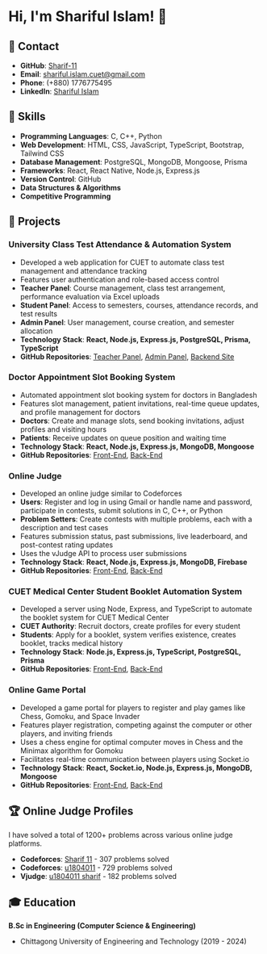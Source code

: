 # Hi, I'm Shariful Islam! 👋

## 📧 Contact
- **GitHub**: [Sharif-11](https://github.com/Sharif-11)
- **Email**: shariful.islam.cuet@gmail.com
- **Phone**: (+880) 1776775495
- **LinkedIn**: [Shariful Islam](https://linkedin.com/in/shariful-islam-7a8b37198)

## 💼 Skills
- **Programming Languages**: C, C++, Python
- **Web Development**: HTML, CSS, JavaScript, TypeScript, Bootstrap, Tailwind CSS
- **Database Management**: PostgreSQL, MongoDB, Mongoose, Prisma
- **Frameworks**: React, React Native, Node.js, Express.js
- **Version Control**: GitHub
- **Data Structures & Algorithms**
- **Competitive Programming**

## 🚀 Projects

### University Class Test Attendance & Automation System
- Developed a web application for CUET to automate class test management and attendance tracking
- Features user authentication and role-based access control
- **Teacher Panel**: Course management, class test arrangement, performance evaluation via Excel uploads
- **Student Panel**: Access to semesters, courses, attendance records, and test results
- **Admin Panel**: User management, course creation, and semester allocation
- **Technology Stack**: **React, Node.js, Express.js, PostgreSQL, Prisma, TypeScript**
- **GitHub Repositories**: [Teacher Panel](https://github.com/Sharif-11/Class-Test-Attendance-Teacher-Panel), [Admin Panel](https://github.com/Sharif-11/class-test-attendance-admin-panel), [Backend Site](https://github.com/Sharif-11/Class-Test-Attendance-Automation-Server)

### Doctor Appointment Slot Booking System
- Automated appointment slot booking system for doctors in Bangladesh
- Features slot management, patient invitations, real-time queue updates, and profile management for doctors
- **Doctors**: Create and manage slots, send booking invitations, adjust profiles and visiting hours
- **Patients**: Receive updates on queue position and waiting time
- **Technology Stack**: **React, Node.js, Express.js, MongoDB, Mongoose**
- **GitHub Repositories**: [Front-End](https://github.com/Sharif-11/doctor-appointment-frontend), [Back-End](https://github.com/Sharif-11/doctor-appointment-backend)

### Online Judge
- Developed an online judge similar to Codeforces
- **Users**: Register and log in using Gmail or handle name and password, participate in contests, submit solutions in C, C++, or Python
- **Problem Setters**: Create contests with multiple problems, each with a description and test cases
- Features submission status, past submissions, live leaderboard, and post-contest rating updates
- Uses the vJudge API to process user submissions
- **Technology Stack**: **React, Node.js, Express.js, MongoDB, Firebase**
- **GitHub Repositories**: [Front-End](https://github.com/Sharif-11/online-judge-frontend), [Back-End](https://github.com/Sharif-11/online-judge-backend)

### CUET Medical Center Student Booklet Automation System
- Developed a server using Node, Express, and TypeScript to automate the booklet system for CUET Medical Center
- **CUET Authority**: Recruit doctors, create profiles for every student
- **Students**: Apply for a booklet, system verifies existence, creates booklet, tracks medical history
- **Technology Stack**: **Node.js, Express.js, TypeScript, PostgreSQL, Prisma**
- **GitHub Repositories**: [Front-End](https://github.com/Sharif-11/medical-center-frontend), [Back-End](https://github.com/Sharif-11/medical-center-backend)

### Online Game Portal
- Developed a game portal for players to register and play games like Chess, Gomoku, and Space Invader
- Features player registration, competing against the computer or other players, and inviting friends
- Uses a chess engine for optimal computer moves in Chess and the Minimax algorithm for Gomoku
- Facilitates real-time communication between players using Socket.io
- **Technology Stack**: **React, Socket.io, Node.js, Express.js, MongoDB, Mongoose**
- **GitHub Repositories**: [Front-End](https://github.com/Sharif-11/online-game-portal-frontend), [Back-End](https://github.com/Sharif-11/online-game-portal-backend)

## 🏆 Online Judge Profiles
I have solved a total of 1200+ problems across various online judge platforms.
- **Codeforces**: [Sharif 11](https://codeforces.com/profile/Sharif_11) - 307 problems solved
- **Codeforces**: [u1804011](https://codeforces.com/profile/u1804011) - 729 problems solved
- **Vjudge**: [u1804011 sharif](https://vjudge.net/user/u1804011) - 182 problems solved

## 🎓 Education
**B.Sc in Engineering (Computer Science & Engineering)**
- Chittagong University of Engineering and Technology (2019 - 2024)
